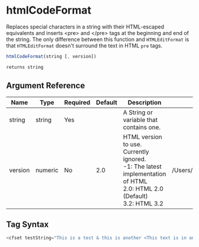 # htmlCodeFormat

Replaces special characters in a string with their HTML-escaped equivalents and inserts &lt;pre&gt; and &lt;/pre&gt; tags at the beginning and end of the string.
The only difference between this function and `HTMLEditFormat` is that `HTMLEditFormat` doesn't surround the text in HTML `pre` tags.

```javascript
htmlCodeFormat(string [, version])
```

```javascript
returns string
```

## Argument Reference

| Name | Type | Required | Default | Description | Values |
| --- | --- | --- | --- | --- | --- |
| string | string | Yes |  | A String or variable that contains one. |  |
| version | numeric | No | 2.0 | HTML version to use. Currently ignored.<br /> -1: The latest implementation of HTML<br /> 2.0: HTML 2.0 (Default)<br /> 3.2: HTML 3.2 | /Users/garethedwards/development/github/cfdocs/docs/functions/htmlcodeformat.md|3.2 |

## Tag Syntax

```javascript
<cfset testString="This is a test & this is another <This text is in angle brackets> Previous line was blank!!!">   <cfoutput>#htmlCodeFormat(testString)#</cfoutput>
```
